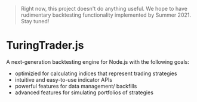 > Right now, this project doesn't do anything useful. We hope to have rudimentary backtesting functionality implemented by Summer 2021. Stay tuned!

# TuringTrader.js
A next-generation backtesting engine for Node.js with the following goals:

* optimizied for calculating indices that represent trading strategies
* intuitive and easy-to-use indicator APIs
* powerful features for data management/ backfills
* advanced features for simulating portfolios of strategies